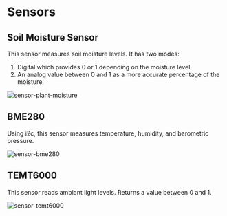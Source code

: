 # Sensors

## Soil Moisture Sensor
This sensor measures soil moisture levels.  It has two modes:
1. Digital which provides 0 or 1 depending on the moisture level.
2. An analog value between 0 and 1 as a more accurate percentage of the moisture.

![sensor-plant-moisture]

## BME280
Using i2c, this sensor measures temperature, humidity, and barometric pressure.

![sensor-bme280]

## TEMT6000
This sensor reads ambiant light levels.  Returns a value between 0 and 1.

![sensor-temt6000]
    
[sensor-plant-moisture]: http://www.yourduino.com/sunshop/images/products/large_366_SoilMoisture1-450.jpg
[sensor-bme280]: https://esphome.io/_images/bme280-header.jpg
[sensor-temt6000]:https://esphome.io/_images/temt6000-header.jpg
